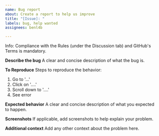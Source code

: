 ```yaml
---
name: Bug report
about: Create a report to help us improve
title: "[Issue]: "
labels: bug, help wanted
assignees: benl4b

---
```


Info: 
Compliance with the Rules (under the Discussion tab) and GitHub's Terms is mandatory.

**Describe the bug**
A clear and concise description of what the bug is.

**To Reproduce**
Steps to reproduce the behavior:
1. Go to '...'
2. Click on '....'
3. Scroll down to '....'
4. See error

**Expected behavior**
A clear and concise description of what you expected to happen.

**Screenshots**
If applicable, add screenshots to help explain your problem.

**Additional context**
Add any other context about the problem here.
